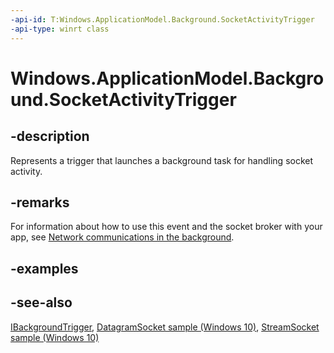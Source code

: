 ```yaml
---
-api-id: T:Windows.ApplicationModel.Background.SocketActivityTrigger
-api-type: winrt class
---
```


<!-- Class syntax.
public class SocketActivityTrigger : Windows.ApplicationModel.Background.IBackgroundTrigger, Windows.ApplicationModel.Background.ISocketActivityTrigger
-->

# Windows.ApplicationModel.Background.SocketActivityTrigger

## -description
Represents a trigger that launches a background task for handling socket activity.

## -remarks
For information about how to use this event and the socket broker with your app, see [Network communications in the background](https://msdn.microsoft.com/en-us/windows/uwp/networking/network-communications-in-the-background).

## -examples

## -see-also
[IBackgroundTrigger](ibackgroundtrigger.md), [DatagramSocket sample (Windows 10)](http://go.microsoft.com/fwlink/p/?LinkId=620534), [StreamSocket sample (Windows 10)](http://go.microsoft.com/fwlink/p/?LinkId=620609)